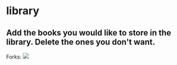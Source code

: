 # library

## Add the books you would like to store in the library. Delete the ones you don't want.
Forks: <img src="https://img.shields.io/github/forks/alimustafa-poder/library">


